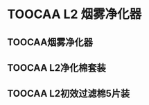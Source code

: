 ﻿---
sidebar_position: 5
sidebar_label: TOOCAA L2 烟雾净化器
---
# TOOCAA L2 烟雾净化器
## TOOCAA烟雾净化器
## TOOCAA L2净化棉套装
## TOOCAA L2初效过滤棉5片装
